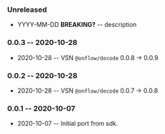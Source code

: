 ### Unreleased

- YYYY-MM-DD **BREAKING?** -- description

### 0.0.3 -- 2020-10-28

- 2020-10-28 -- VSN `@onflow/decode` 0.0.8 -> 0.0.9

### 0.0.2 -- 2020-10-28

- 2020-10-28 -- VSN `@onflow/decode` 0.0.7 -> 0.0.8

### 0.0.1 -- 2020-10-07

- 2020-10-07 -- Initial port from sdk.
